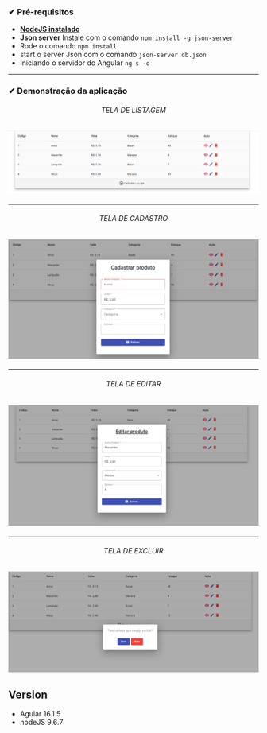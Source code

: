 
### ✔ Pré-requisitos
* [**NodeJS instalado**](https://nodejs.org/en)
* **Json server** Instale com o comando `npm install -g json-server` 
* Rode o comando `npm install`
* start o server Json com o comando `json-server db.json`
* Iniciando o servidor do Angular `ng s -o`
  
<HR>

  ### ✔ Demonstração da aplicação

<h6 align="center">TELA DE LISTAGEM</h6>
<h4 align="center">
  <img alt="tela login" title="#Tela_Listagem" src="https://github.com/emersonnnb/StudyRepository/blob/Master/src/imgs/listagem.png" />
</h4>

<HR>

<h6 align="center">TELA DE CADASTRO</h6>
<h4 align="center">
  <img alt="tela login" title="#Tela_Cadastro" src="https://github.com/emersonnnb/StudyRepository/blob/Master/src/imgs/cadastro.png" />
</h4>

<HR>

<h6 align="center">TELA DE EDITAR</h6>
<h4 align="center">
  <img alt="tela login" title="#Tela_Editar" src="https://github.com/emersonnnb/StudyRepository/blob/Master/src/imgs/editar.png" />
</h4>

<HR>

<h6 align="center">TELA DE EXCLUIR</h6>
<h4 align="center">
  <img alt="tela login" title="#Tela_Excluir" src="https://github.com/emersonnnb/StudyRepository/blob/Master/src/imgs/excluir.png" />
</h4>


## Version
* Agular 16.1.5
* nodeJS 9.6.7

